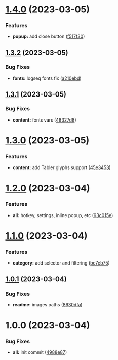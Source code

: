 # [1.4.0](https://github.com/yoyurec/logseq-tabler-picker/compare/v1.3.2...v1.4.0) (2023-03-05)


### Features

* **popup:** add close button ([f517f30](https://github.com/yoyurec/logseq-tabler-picker/commit/f517f308c29d3110ceaf66ca05606da44125cdf6))

## [1.3.2](https://github.com/yoyurec/logseq-tabler-picker/compare/v1.3.1...v1.3.2) (2023-03-05)


### Bug Fixes

* **fonts:** logseq fonts fix ([a210ebd](https://github.com/yoyurec/logseq-tabler-picker/commit/a210ebd4d557fae061a254f3e60e27739f2b61ce))

## [1.3.1](https://github.com/yoyurec/logseq-tabler-picker/compare/v1.3.0...v1.3.1) (2023-03-05)


### Bug Fixes

* **content:** fonts vars ([48327d8](https://github.com/yoyurec/logseq-tabler-picker/commit/48327d879c2241d19010dc396ce24484238dab0a))

# [1.3.0](https://github.com/yoyurec/logseq-tabler-picker/compare/v1.2.0...v1.3.0) (2023-03-05)


### Features

* **content:** add Tabler glyphs support ([45e3453](https://github.com/yoyurec/logseq-tabler-picker/commit/45e34535c6bb53c7d3a49ae3da8df45f58242f53))

# [1.2.0](https://github.com/yoyurec/logseq-tabler-picker/compare/v1.1.0...v1.2.0) (2023-03-04)


### Features

* **all:** hotkey, settings, inline popup, etc ([93c015e](https://github.com/yoyurec/logseq-tabler-picker/commit/93c015e0d197b5d9ac7af2643bf947437236f58d))

# [1.1.0](https://github.com/yoyurec/logseq-tabler-picker/compare/v1.0.1...v1.1.0) (2023-03-04)


### Features

* **category:** add selector and filtering ([bc7eb75](https://github.com/yoyurec/logseq-tabler-picker/commit/bc7eb75b2e469ee3cafa431438336140be7b0b58))

## [1.0.1](https://github.com/yoyurec/logseq-tabler-picker/compare/v1.0.0...v1.0.1) (2023-03-04)


### Bug Fixes

* **readme:** images paths ([8630dfa](https://github.com/yoyurec/logseq-tabler-picker/commit/8630dfad911dfa9bbbe763c3fe49d5f63119e5f6))

# 1.0.0 (2023-03-04)


### Bug Fixes

* **all:** init commit ([4988e87](https://github.com/yoyurec/logseq-tabler-picker/commit/4988e8738dc2c02a0601a0df9e039343a6927ea7))
